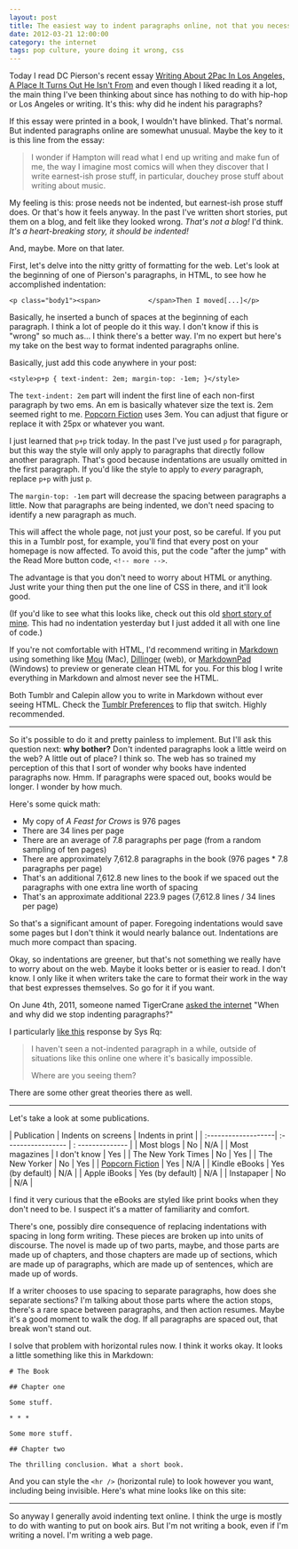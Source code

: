 ```yaml
---
layout: post
title: The easiest way to indent paragraphs online, not that you necessarily should
date: 2012-03-21 12:00:00
category: the internet
tags: pop culture, youre doing it wrong, css
---
```


Today I read DC Pierson's recent essay [Writing About 2Pac In Los Angeles, A Place It Turns Out He Isn't From](http://dcpierson.tumblr.com/post/19605918654/) and even though I liked reading it a lot, the main thing I've been thinking about since has nothing to do with hip-hop or Los Angeles or writing. It's this: why did he indent his paragraphs?

If this essay were printed in a book, I wouldn't have blinked. That's normal. But indented paragraphs online are somewhat unusual. Maybe the key to it is this line from the essay:


> I wonder if Hampton will read what I end up writing and make fun of me, the way I imagine most comics will when they discover that I write earnest-ish prose stuff, in particular, douchey prose stuff about writing about music.

My feeling is this: prose needs not be indented, but earnest-ish prose stuff does. Or that's how it feels anyway. In the past I've written short stories, put them on a blog, and felt like they looked wrong. _That's not a blog!_ I'd think. _It's a heart-breaking story, it should be indented!_

And, maybe. More on that later.

First, let's delve into the nitty gritty of formatting for the web. Let's look at the beginning of one of Pierson's paragraphs, in HTML, to see how he accomplished indentation:

    <p class="body1"><span>            </span>Then I moved[...]</p>

Basically, he inserted a bunch of spaces at the beginning of each paragraph. I think a lot of people do it this way. I don't know if this is "wrong" so much as... I think there's a better way. I'm no expert but here's my take on the best way to format indented paragraphs online.

Basically, just add this code anywhere in your post:

    <style>p+p { text-indent: 2em; margin-top: -1em; }</style>

The `text-indent: 2em` part will indent the first line of each non-first paragraph by two ems. An em is basically whatever size the text is. 2em seemed right to me. [Popcorn Fiction](http://www.mulhollandbooks.com/popcornfiction/) uses 3em. You can adjust that figure or replace it with 25px or whatever you want.

I just learned that `p+p` trick today. In the past I've just used `p` for paragraph, but this way the style will only apply to paragraphs that directly follow another paragraph. That's good because indentations are usually omitted in the first paragraph. If you'd like the style to apply to _every_ paragraph, replace `p+p` with just `p`.

The `margin-top: -1em` part will decrease the spacing between paragraphs a little. Now that paragraphs are being indented, we don't need spacing to identify a new paragraph as much.

This will affect the whole page, not just your post, so be careful. If you put this in a Tumblr post, for example, you'll find that every post on your homepage is now affected. To avoid this, put the code "after the jump" with the Read More button code, `<!-- more -->`.

The advantage is that you don't need to worry about HTML or anything. Just write your thing then put the one line of CSS in there, and it'll look good.

(If you'd like to see what this looks like, check out this old [short story of mine](http://blog.maxjacobson.net/story/the-roxy-maneuver/). This had no indentation yesterday but I just added it all with one line of code.)

If you're not comfortable with HTML, I'd recommend writing in [Markdown](http://en.wikipedia.org/wiki/Markdown) using something like [Mou](http://mouapp.com) (Mac), [Dillinger](http://dillinger.io/) (web), or [MarkdownPad](http://markdownpad.com/) (Windows) to preview or generate clean HTML for you. For this blog I write everything in Markdown and almost never see the HTML.

Both Tumblr and Calepin allow you to write in Markdown without ever seeing HTML. Check the [Tumblr Preferences](https://www.tumblr.com/preferences) to flip that switch. Highly recommended.

* * *

So it's possible to do it and pretty painless to implement. But I'll ask this question next: **why bother?** Don't indented paragraphs look a little weird on the web? A little out of place? I think so. The web has so trained my perception of this that I sort of wonder why books have indented paragraphs now. Hmm. If paragraphs were spaced out, books would be longer. I wonder by how much.

Here's some quick math:

* My copy of _A Feast for Crows_ is 976 pages
* There are 34 lines per page
* There are an average of 7.8 paragraphs per page (from a random sampling of ten pages)
* There are approximately 7,612.8 paragraphs in the book (976 pages * 7.8 paragraphs per page)
* That's an additional 7,612.8 new lines to the book if we spaced out the paragraphs with one extra line worth of spacing
* That's an approximate additional 223.9 pages (7,612.8 lines / 34 lines per page)

So that's a significant amount of paper. Foregoing indentations would save some pages but I don't think it would nearly balance out. Indentations are much more compact than spacing.

Okay, so indentations are greener, but that's not something we really have to worry about on the web. Maybe it looks better or is easier to read. I don't know. I only like it when writers take the care to format their work in the way that best expresses themselves. So go for it if you want.

On June 4th, 2011, someone named TigerCrane [asked the internet](http://ask.metafilter.com/187546/Why-dont-we-indent-paragraphs-any-more) "When and why did we stop indenting paragraphs?"

I particularly [like this](http://ask.metafilter.com/187546/Why-dont-we-indent-paragraphs-any-more#2700234) response by Sys Rq:

> I haven't seen a not-indented paragraph in a while, outside of situations like this online one where it's basically impossible.
>
> Where are you seeing them?

There are some other great theories there as well.

* * *

Let's take a look at some publications.

| Publication         | Indents on screens | Indents in print |
| :-------------------| :----------------- | : -------------- |
| Most blogs          | No                 | N/A              |
| Most magazines      | I don't know       | Yes              |
| The New York Times  | No                 | Yes              |
| The New Yorker      | No                 | Yes              |
| [Popcorn Fiction][] | Yes                | N/A              |
| Kindle eBooks       | Yes (by default)   | N/A              |
| Apple iBooks        | Yes (by default)   | N/A              |
| Instapaper          | No                 | N/A              |

[Popcorn Fiction]: http://www.mulhollandbooks.com/popcornfiction/

I find it very curious that the eBooks are styled like print books when they don't need to be. I suspect it's a matter of familiarity and comfort.

There's one, possibly dire consequence of replacing indentations with spacing in long form writing. These pieces are broken up into units of discourse. The novel is made up of two parts, maybe, and those parts are made up of chapters, and those chapters are made up of sections, which are made up of paragraphs, which are made up of sentences, which are made up of words.

If a writer chooses to use spacing to separate paragraphs, how does she separate sections? I'm talking about those parts where the action stops, there's a rare space between paragraphs, and then action resumes. Maybe it's a good moment to walk the dog. If all paragraphs are spaced out, that break won't stand out.

I solve that problem with horizontal rules now. I think it works okay. It looks a little something like this in Markdown:

    # The Book

    ## Chapter one

    Some stuff.

    * * *

    Some more stuff.

    ## Chapter two

    The thrilling conclusion. What a short book.

And you can style the `<hr />` (horizontal rule) to look however you want, including being invisible. Here's what mine looks like on this site:

* * *

So anyway I generally avoid indenting text online. I think the urge is mostly to do with wanting to put on book airs. But I'm not writing a book, even if I'm writing a novel. I'm writing a web page.
